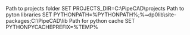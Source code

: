 Path to projects folder
SET PROJECTS_DIR=C:\PipeCAD\projects
Path to pyton libraries
SET PYTHONPATH=%PYTHONPATH%;%~dp0lib\site-packages;C:\PipeCAD\lib
Path for python cache
SET PYTHONPYCACHEPREFIX=%TEMP%
